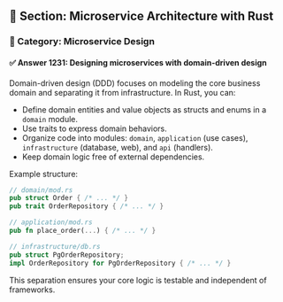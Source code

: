 ## 📘 Section: Microservice Architecture with Rust
### 🔹 Category: Microservice Design
#### ✅ Answer 1231: Designing microservices with domain-driven design

Domain-driven design (DDD) focuses on modeling the core business domain and separating it from infrastructure. In Rust, you can:

- Define domain entities and value objects as structs and enums in a `domain` module.
- Use traits to express domain behaviors.
- Organize code into modules: `domain`, `application` (use cases), `infrastructure` (database, web), and `api` (handlers).
- Keep domain logic free of external dependencies.

Example structure:
```rust
// domain/mod.rs
pub struct Order { /* ... */ }
pub trait OrderRepository { /* ... */ }

// application/mod.rs
pub fn place_order(...) { /* ... */ }

// infrastructure/db.rs
pub struct PgOrderRepository;
impl OrderRepository for PgOrderRepository { /* ... */ }
```
This separation ensures your core logic is testable and independent of frameworks.
